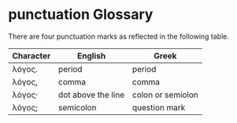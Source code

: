 # punctuation Glossary
There are four punctuation marks as reflected in the following table.

| Character  | English           | Greek             |
|------------|-------------------|-------------------|
| λόγος.     | period            | period            |
| λόγος,     | comma             | comma             |
| λόγος·     | dot above the line| colon or semiolon |
| λόγος;     | semicolon         | question mark     |






